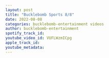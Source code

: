 ```yaml
---
layout: post
title: "Bucklebomb Sports 8/8"
date: 2022-08-08
categories: bucklebomb-entertainment videos
author: bucklebomb-entertainment
spotify_track_id: 
youtube_video_id: VUFLWzmICpg
apple_track_id: 
youtube_metadata: 
---
```

